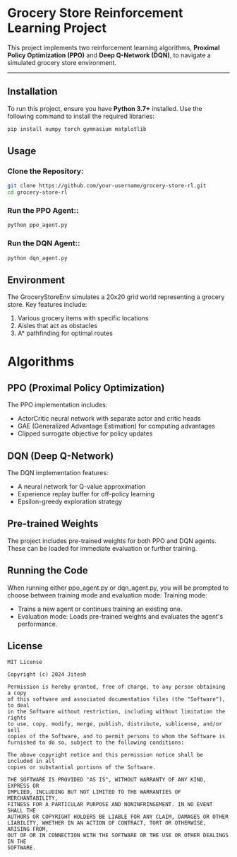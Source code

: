 # Grocery Store Reinforcement Learning Project

This project implements two reinforcement learning algorithms, **Proximal Policy Optimization (PPO)** and **Deep Q-Network (DQN)**, to navigate a simulated grocery store environment.

---

## Installation

To run this project, ensure you have **Python 3.7+** installed. Use the following command to install the required libraries:

```bash
pip install numpy torch gymnasium matplotlib
```

## Usage

### Clone the Repository:

```bash
git clone https://github.com/your-username/grocery-store-rl.git
cd grocery-store-rl
```

### Run the PPO Agent::

```bash
python ppo_agent.py
```

### Run the DQN Agent::

```bash
python dqn_agent.py
```

## Environment

The GroceryStoreEnv simulates a 20x20 grid world representing a grocery store. Key features include:

1. Various grocery items with specific locations
2. Aisles that act as obstacles
3. A\* pathfinding for optimal routes

# Algorithms

## PPO (Proximal Policy Optimization)

The PPO implementation includes:

- ActorCritic neural network with separate actor and critic heads
- GAE (Generalized Advantage Estimation) for computing advantages
- Clipped surrogate objective for policy updates

## DQN (Deep Q-Network)

The DQN implementation features:

- A neural network for Q-value approximation
- Experience replay buffer for off-policy learning
- Epsilon-greedy exploration strategy

## Pre-trained Weights

The project includes pre-trained weights for both PPO and DQN agents. These can be loaded for immediate evaluation or further training.

## Running the Code

When running either ppo_agent.py or dqn_agent.py, you will be prompted to choose between training mode and evaluation mode:
Training mode:

- Trains a new agent or continues training an existing one.
- Evaluation mode: Loads pre-trained weights and evaluates the agent's performance.

## License

```
MIT License

Copyright (c) 2024 Jitesh

Permission is hereby granted, free of charge, to any person obtaining a copy
of this software and associated documentation files (the "Software"), to deal
in the Software without restriction, including without limitation the rights
to use, copy, modify, merge, publish, distribute, sublicense, and/or sell
copies of the Software, and to permit persons to whom the Software is
furnished to do so, subject to the following conditions:

The above copyright notice and this permission notice shall be included in all
copies or substantial portions of the Software.

THE SOFTWARE IS PROVIDED "AS IS", WITHOUT WARRANTY OF ANY KIND, EXPRESS OR
IMPLIED, INCLUDING BUT NOT LIMITED TO THE WARRANTIES OF MERCHANTABILITY,
FITNESS FOR A PARTICULAR PURPOSE AND NONINFRINGEMENT. IN NO EVENT SHALL THE
AUTHORS OR COPYRIGHT HOLDERS BE LIABLE FOR ANY CLAIM, DAMAGES OR OTHER
LIABILITY, WHETHER IN AN ACTION OF CONTRACT, TORT OR OTHERWISE, ARISING FROM,
OUT OF OR IN CONNECTION WITH THE SOFTWARE OR THE USE OR OTHER DEALINGS IN THE
SOFTWARE.
```
